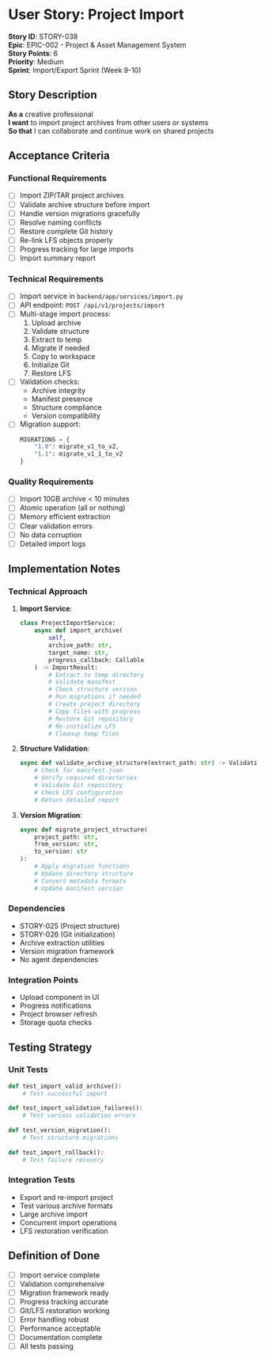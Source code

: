 # User Story: Project Import

**Story ID**: STORY-038  
**Epic**: EPIC-002 - Project & Asset Management System  
**Story Points**: 6  
**Priority**: Medium  
**Sprint**: Import/Export Sprint (Week 9-10)  

## Story Description

**As a** creative professional  
**I want** to import project archives from other users or systems  
**So that** I can collaborate and continue work on shared projects  

## Acceptance Criteria

### Functional Requirements
- [ ] Import ZIP/TAR project archives
- [ ] Validate archive structure before import
- [ ] Handle version migrations gracefully
- [ ] Resolve naming conflicts
- [ ] Restore complete Git history
- [ ] Re-link LFS objects properly
- [ ] Progress tracking for large imports
- [ ] Import summary report

### Technical Requirements
- [ ] Import service in `backend/app/services/import.py`
- [ ] API endpoint: `POST /api/v1/projects/import`
- [ ] Multi-stage import process:
  1. Upload archive
  2. Validate structure
  3. Extract to temp
  4. Migrate if needed
  5. Copy to workspace
  6. Initialize Git
  7. Restore LFS
- [ ] Validation checks:
  - Archive integrity
  - Manifest presence
  - Structure compliance
  - Version compatibility
- [ ] Migration support:
  ```python
  MIGRATIONS = {
      "1.0": migrate_v1_to_v2,
      "1.1": migrate_v1_1_to_v2
  }
  ```

### Quality Requirements
- [ ] Import 10GB archive < 10 minutes
- [ ] Atomic operation (all or nothing)
- [ ] Memory efficient extraction
- [ ] Clear validation errors
- [ ] No data corruption
- [ ] Detailed import logs

## Implementation Notes

### Technical Approach
1. **Import Service**:
   ```python
   class ProjectImportService:
       async def import_archive(
           self,
           archive_path: str,
           target_name: str,
           progress_callback: Callable
       ) -> ImportResult:
           # Extract to temp directory
           # Validate manifest
           # Check structure version
           # Run migrations if needed
           # Create project directory
           # Copy files with progress
           # Restore Git repository
           # Re-initialize LFS
           # Cleanup temp files
   ```

2. **Structure Validation**:
   ```python
   async def validate_archive_structure(extract_path: str) -> ValidationResult:
       # Check for manifest.json
       # Verify required directories
       # Validate Git repository
       # Check LFS configuration
       # Return detailed report
   ```

3. **Version Migration**:
   ```python
   async def migrate_project_structure(
       project_path: str,
       from_version: str,
       to_version: str
   ):
       # Apply migration functions
       # Update directory structure
       # Convert metadata formats
       # Update manifest version
   ```

### Dependencies
- STORY-025 (Project structure)
- STORY-026 (Git initialization)
- Archive extraction utilities
- Version migration framework
- No agent dependencies

### Integration Points
- Upload component in UI
- Progress notifications
- Project browser refresh
- Storage quota checks

## Testing Strategy

### Unit Tests
```python
def test_import_valid_archive():
    # Test successful import
    
def test_import_validation_failures():
    # Test various validation errors
    
def test_version_migration():
    # Test structure migrations
    
def test_import_rollback():
    # Test failure recovery
```

### Integration Tests
- Export and re-import project
- Test various archive formats
- Large archive import
- Concurrent import operations
- LFS restoration verification

## Definition of Done
- [ ] Import service complete
- [ ] Validation comprehensive
- [ ] Migration framework ready
- [ ] Progress tracking accurate
- [ ] Git/LFS restoration working
- [ ] Error handling robust
- [ ] Performance acceptable
- [ ] Documentation complete
- [ ] All tests passing